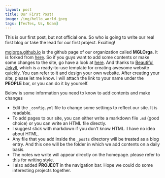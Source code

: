 ```yaml
---
layout: post
title: Our First Post!
image: /img/hello_world.jpeg
tags: [TesTes, Us, Udam]
---
```


This is our first post, but not official one. So who is going to write our real first blog or take the lead for our first project. Exciting!


[mglorga.github.io](https://mglorga.github.io/) is the github page of our organization called **MGLOrga**. It is forked from [here](https://github.com/jpuritz/jpuritz.github.io). So if you guys want to add some contents or make some changes to the site, go have a look at [here](https://github.com/jpuritz/jpuritz.github.io/blob/master/README.md). And thanks to [Beautiful Jekyll](https://github.com/daattali/beautiful-jekyll/blob/master/README.md), which is a ready-to-use template for creating awesome website quickly. You can refer to it and design your own website. After creating your site, please let me know. I will attach the link to your name under the **PEOPLE** bar, or you can do it by yourself.

Below is some information you need to know to add contents and make changes
- Edit the `_config.yml` file to change some settings to reflect our site. It is readable.
- To add pages to our site, you can either write a markdown file `.md` (good choice) or you can write an HTML file directly.
- I suggest stick with markdown if you don't know HTML. I have no idea about HTML.
- Any file that you add inside the `_posts` directory will be treated as a blog entry. And this one will be the folder in which we add contents on a daily basis.
- The notes we write will appear directly on the homepage. please refer to [this](https://github.com/MGLOrga/writing-template/blob/main/2000-01-01-template.md) for writing style.
- I also added **PROJECT** in the navigation bar. Hope we could do some interesting projects together.
